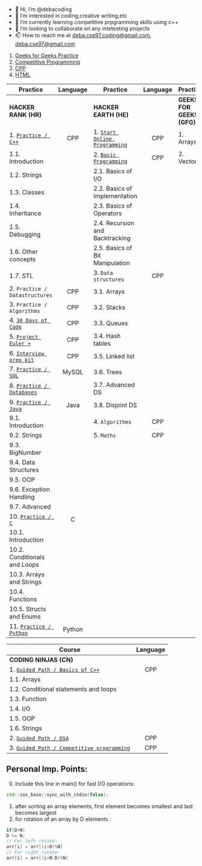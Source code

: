 - 👋 Hi, I’m @debacoding
- 👀 I’m interested in coding,creative writing,etc
- 🌱 I’m currently learning competitive prpgramming skills using c++
- 💞️ I’m looking to collaborate on any intetesting projects 
- 📫 How to reach me at deba.cse97.coding@gmail.com, deba.cse97@gmail.com

<!---
debacoding/debacoding is a ✨ special ✨ repository because its `README.md` (this file) appears on your GitHub profile.
You can click the Preview link to take a look at your changes.
--->

1. [Geeks for Geeks Practice](https://github.com/debacoding/Geeks-for-Geeks-Practice-Solutions)
2. [Competitive Programming](https://github.com/debacoding/2.Competitive-Programming)
3. [CPP](https://github.com/debacoding/1.CPP)
4. [HTML](https://github.com/debacoding/4.HTML)


|    Practice    |  Language    | Practice    |  Language    |  Practice    |  Language    |     
| ---------------|:------------:| ---------------|:------------:|---------------|:------------:|
| **HACKER RANK (HR)**    |          |**HACKER EARTH (HE)** | | **GEEKS FOR GEEKS (GFG)** | |                          
| 1. [`Practice / C++`](https://github.com/debacoding/1.CPP/tree/main/Practice%20Problems/HACKERRANK) | CPP | 1. [`Start Online Programming`](https://github.com/debacoding/1.CPP/tree/main/Practice%20Problems/HACKEREARTH/Start%20Online%20Programming) | CPP | 1. Arrays | |
| 1.1. Introduction | | 2. [`Basic Programming`](https://github.com/debacoding/1.CPP/tree/main/Practice%20Problems/HACKEREARTH/Basic%20Programming) | CPP | 2. Vector | |
| 1.2. Strings | |  2.1. Basics of I/O | |
| 1.3. Classes | | 2.2. Basics of Implementation | |
| 1.4. Inheritance | |2.3. Basics of Operators | |
| 1.5. Debugging | |2.4. Recursion and Backtracking | |
| 1.6. Other concepts | |2.5. Basics of Bit Manipulation | |
| 1.7. STL | | 3. `Data structures` | CPP |
| 2. `Practice / Datastructures`| CPP | 3.1. Arrays | |
| 3. `Practice / Algorithms` | CPP | 3.2. Stacks | | 
| 4. [`30 Days of Code`](https://github.com/debacoding/1.CPP/tree/main/Practice%20Problems/HACKERRANK%2030%20Days%20of%20Code) | CPP | 3.3. Queues | |
| 5. [`Project Euler +`](https://github.com/debacoding/1.CPP/tree/main/Practice%20Problems/HACKER%20RANK%20Project%20Euler%20%2B)| CPP | 3.4. Hash tables | |
| 6. [`Interview prep kit`](https://github.com/debacoding/1.CPP/tree/main/Practice%20Problems/HACKERRANK%20Interview%20Preparation%20Kit)| CPP | 3.5. Linked list | | 
| 7. [`Practice / SQL`](https://github.com/debacoding/5.SQL)| MySQL | 3.6. Trees | |
| 8. [`Practice / Databases`](https://github.com/debacoding/5.SQL)| | 3.7. Advanced DS | |
| 9. [`Practice / Java`](https://github.com/debacoding/6.JAVA) | Java |3.8. Disjoint DS | |
| 9.1. Introduction | |4. `Algorithms` | CPP |
| 9.2. Strings | |5. `Maths` | CPP |
| 9.3. BigNumber | |
| 9.4. Data Structures | |
| 9.5. OOP | |
| 9.6. Exception Handling | |
| 9.7. Advanced | |
| 10. [`Practice / C`](https://github.com/debacoding/3.C)| C|
| 10.1. Introduction | |
| 10.2. Conditionals and Loops | |
| 10.3. Arrays and Strings| |
| 10.4. Functions | |
| 10.5. Structs and Enums | |
| 11. [`Practice / Python`](https://github.com/debacoding/7.PYTHON) | Python |


| Course | Language |
| -------|:--------:|
| **CODING NINJAS (CN)** | |
| 1. [`Guided Path / Basics of C++`](https://github.com/debacoding/1.CPP/tree/main/Practice%20Problems/CODING%20NINJAS) | CPP |
| 1.1. Arrays | |
| 1.2. Conditional statements and loops | |
| 1.3. Function | |
| 1.4. I/O | |
| 1.5. OOP | |
| 1.6. Strings | |
| 2. [`Guided Path / DSA`](https://github.com/debacoding/1.CPP/tree/main/Practice%20Problems/CODING%20NINJAS) | CPP |
| 3. [`Guided Path / Competitive programming`](https://github.com/debacoding/1.CPP/tree/main/Practice%20Problems/CODING%20NINJAS) | CPP |




## Personal Imp. Points:
0. Include this line in main() for fast I/O operations:
```cpp
std::ios_base::sync_with_stdio(false);
```
1. after sorting an array elements, first element becomes smallest and last becomes largest
2. for rotation of an array by D elements :
```cpp
if(D>N)
D %= N;
// For left rotate-
arr[i] = arr[(i+D)%N]
// For right rotate-
arr[i] = arr[(i+N-D)%N]
```
